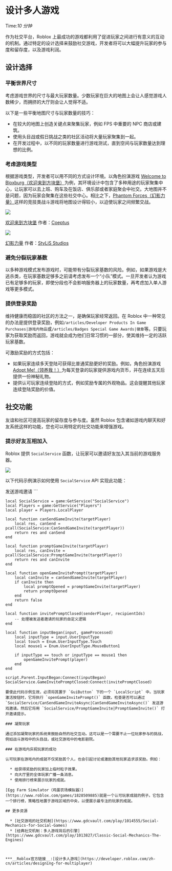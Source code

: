 # 设计多人游戏 
Time:<em>10  分钟</em>

作为社交平台，Roblox 上最成功的游戏都利用了促进玩家之间进行有意义的互动的机制。通过特定的设计选择来鼓励社交游戏，开发者将可以大幅提升玩家的参与度和留存度，以及游戏利润。

## 设计选择

### 平衡世界尺寸

考虑游戏世界的尺寸与最大玩家数量。少数玩家在巨大的地图上会让人感觉游戏人数稀少，而拥挤的大厅则会让人觉得不适。

以下是一些平衡地图尺寸与玩家数量的技巧：

  * 在较大的地图上创造关键点来聚集玩家，例如 FPS 中重要的 NPC 商店或建筑。
  * 使用头目战或假日挑战之类的社区活动将大量玩家聚集到一起。
  * 在开发过程中，以不同的玩家数量进行游戏测试，直到空间与玩家数量达到理想的比例。

### 考虑游戏类型

根据游戏类型，开发者可以用不同的方式设计环境。以角色扮演游戏 [Welcome to Bloxburg（欢迎来到方块堡）](https://www.roblox.com/games/185655149)为例，其环境设计中包含了多种用途的玩家聚集中心，让玩家可以去上班、购车及在饭店、俱乐部或者家庭聚会中社交。大地图并不是问题，因为玩家会聚集在这些社交中心。相比之下，[Phantom Forces（幻影力量）](https://www.roblox.com/games/292439477)这样的竞技类战斗游戏将地图设计得较小，以迫使玩家之间频繁交战。

![](https://developer.roblox.com/assets/bltefce3ee46dbbbfa7/bloxburg.png)

 [欢迎来到方块堡](https://www.roblox.com/games/185655149) 作者：[Coeptus](https://www.roblox.com/users/63700903/profile)

![](https://developer.roblox.com/assets/blt7475ca5da83d057c/phantom_forces_ds.png)

 [幻影力量](https://www.roblox.com/games/292439477) 作者：[StyLiS Studios](https://www.roblox.com/groups/group.aspx?gid=1103278)

### 避免分裂玩家基数

以多种游戏模式发布游戏时，可能带有分裂玩家基数的风险。例如，如果游戏是大逃杀类，在玩家基数足够多之前请考虑发布一个“小队”模式。一旦开发者认为游戏已有足够多的玩家，即使分段也不会影响服务器上的玩家数量，再考虑加入单人游戏等更多模式。

### 提供登录奖励

维持健康而稳固的社区的方法之一，是确保玩家经常返回。在 Roblox 中一种常见的办法是提供登录奖励，例如`/articles/Developer Products In Game Purchases|游戏内物品`或`/articles/Badges Special Game Awards|徽章`等。只要玩家为获取奖励而返回，游戏就会成为他们日常习惯的一部分，使其维持一定的活跃玩家基数。

可激励奖励的方式包括：

  * 如果玩家连续多天登陆可获得比普通奖励更好的奖励。例如，角色扮演游戏 [Adopt Me!（领养我！）](https://www.roblox.com/games/920587237)为每天登录的玩家提供游戏内货币，并在连续五天后提供一份神秘礼物。
  * 提供认可玩家连续登陆的方式，例如奖励专属的外观物品。这会提醒其他玩家连续登陆奖励的价值。

## 社交功能

友谊和社区可提高玩家的留存度与参与度。虽然 Roblox 包含诸如游戏内聊天和好友系统这样的功能，您也可以用特定的社交功能来增强游戏。

### 提示好友互相加入

Roblox 提供 `SocialService` 函数，让玩家可以邀请好友加入其当前的游戏服务器。

![](https://developer.roblox.com/assets/blt68abe5b46fb198c0/InviteFlow1.jpg)

以下代码示例演示如何使用 `SocialService` API 实现此功能：

发送游戏邀请 ```    
    
    local SocialService = game:GetService("SocialService")
    local Players = game:GetService("Players")
    local player = Players.LocalPlayer
    
    local function canSendGameInvite(targetPlayer)
    	local res, canSend = pcall(SocialService:CanSendGameInvite(targetPlayer))
    	return res and canSend
    end
    
    local function promptGameInvite(targetPlayer)
    	local res, canInvite = pcall(SocialService:PromptGameInvite(targetPlayer))
    	return res and canInvite
    end
    
    local function openGameInvitePrompt(targetPlayer)
    	local canInvite = canSendGameInvite(targetPlayer)
    	if canInvite then
    		local promptOpened = promptGameInvite(targetPlayer)
    		return promptOpened
    	end
    	return false
    end
    
    local function invitePromptClosed(senderPlayer, recipientIds)
    	-- 处理被发送者邀请的玩家的自定义逻辑
    end
    
    local function inputBegan(input, gameProcessed)
    	local inputType = input.UserInputType
    	local touch = Enum.UserInputType.Touch
    	local mouse1 = Enum.UserInputType.MouseButton1
    
    	if inputType == touch or inputType == mouse1 then
    		openGameInvitePrompt(player)
    	end
    end
    
    script.Parent.InputBegan:Connect(inputBegan)
    SocialService.GameInvitePromptClosed:Connect(invitePromptClosed)


```
要使此代码示例生效，必须将其置于 `GuiButton` 下的一个 `LocalScript` 中。当玩家激活按钮时，它将执行 `openGameInvitePrompt()` 函数，检查是否可以通过 `SocialService/CanSendGameInviteAsync|CanSendGameInviteAsync()` 发送游戏邀请。然后它将用 `SocialService/PromptGameInvite|PromptGameInvite()` 打开邀请提示。

### 凝聚玩家

通过添加凝聚玩家的系统来鼓励自然的社交互动。这可以是一个需要不止一位玩家参与的挑战，例如战斗游戏中的头目战，或社交游戏中的电影剧院。

### 在游戏内庆祝玩家的成功

认可玩家在游戏内的成就不仅奖励其个人，也会引起讨论或激励其他玩家追求该奖励。例如：

  * 给获得奖励的玩家加上临时粒子效果。
  * 向大厅里的全体玩家广播一条消息。
  * 使用排行榜来展示玩家的成就。

[Egg Farm Simulator（鸡蛋农场模拟器）](https://www.roblox.com/games/1828509885)就是一个认可玩家成就的例子。它包含一个排行榜，策略性地置于游戏区域的中央，以便展示最专注的玩家的成就。

## 更多资源

  * [社交游戏的社交机制](https://www.gdcvault.com/play/1014555/Social-Mechanics-for-Social-Games)
  * [经典社交机制：多人游戏背后的引擎](https://www.gdcvault.com/play/1013827/Classic-Social-Mechanics-The-Engines)



***__Roblox官方链接__:[设计多人游戏](https://developer.roblox.com/zh-cn/articles/designing-for-multiplayer)
